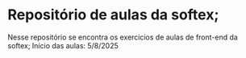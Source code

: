 # Repositório de aulas da softex;

Nesse repositório se encontra os exercicios de aulas de front-end da softex;
Início das aulas: 5/8/2025